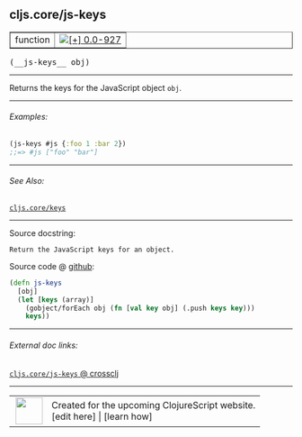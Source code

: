 ## cljs.core/js-keys



 <table border="1">
<tr>
<td>function</td>
<td><a href="https://github.com/cljsinfo/cljs-api-docs/tree/0.0-927"><img valign="middle" alt="[+] 0.0-927" title="Added in 0.0-927" src="https://img.shields.io/badge/+-0.0--927-lightgrey.svg"></a> </td>
</tr>
</table>


 <samp>
(__js-keys__ obj)<br>
</samp>

---

Returns the keys for the JavaScript object `obj`.



---

###### Examples:

```clj
(js-keys #js {:foo 1 :bar 2})
;;=> #js ["foo" "bar"]
```



---

###### See Also:

[`cljs.core/keys`](../cljs.core/keys.md)<br>

---


Source docstring:

```
Return the JavaScript keys for an object.
```


Source code @ [github](https://github.com/clojure/clojurescript/blob/r1.7.166/src/main/cljs/cljs/core.cljs#L1946-L1951):

```clj
(defn js-keys
  [obj]
  (let [keys (array)]
    (gobject/forEach obj (fn [val key obj] (.push keys key)))
    keys))
```

<!--
Repo - tag - source tree - lines:

 <pre>
clojurescript @ r1.7.166
└── src
    └── main
        └── cljs
            └── cljs
                └── <ins>[core.cljs:1946-1951](https://github.com/clojure/clojurescript/blob/r1.7.166/src/main/cljs/cljs/core.cljs#L1946-L1951)</ins>
</pre>

-->

---



###### External doc links:

[`cljs.core/js-keys` @ crossclj](http://crossclj.info/fun/cljs.core.cljs/js-keys.html)<br>

---

 <table>
<tr><td>
<img valign="middle" align="right" width="48px" src="http://i.imgur.com/Hi20huC.png">
</td><td>
Created for the upcoming ClojureScript website.<br>
[edit here] | [learn how]
</td></tr></table>

[edit here]:https://github.com/cljsinfo/cljs-api-docs/blob/master/cljsdoc/cljs.core/js-keys.cljsdoc
[learn how]:https://github.com/cljsinfo/cljs-api-docs/wiki/cljsdoc-files

<!--

This information was too distracting to show to readers, but I'll leave it
commented here since it is helpful to:

- pretty-print the data used to generate this document
- and show how to retrieve that data



The API data for this symbol:

```clj
{:description "Returns the keys for the JavaScript object `obj`.",
 :ns "cljs.core",
 :name "js-keys",
 :signature ["[obj]"],
 :history [["+" "0.0-927"]],
 :type "function",
 :related ["cljs.core/keys"],
 :full-name-encode "cljs.core/js-keys",
 :source {:code "(defn js-keys\n  [obj]\n  (let [keys (array)]\n    (gobject/forEach obj (fn [val key obj] (.push keys key)))\n    keys))",
          :title "Source code",
          :repo "clojurescript",
          :tag "r1.7.166",
          :filename "src/main/cljs/cljs/core.cljs",
          :lines [1946 1951]},
 :examples [{:id "5dd933",
             :content "```clj\n(js-keys #js {:foo 1 :bar 2})\n;;=> #js [\"foo\" \"bar\"]\n```"}],
 :full-name "cljs.core/js-keys",
 :docstring "Return the JavaScript keys for an object."}

```

Retrieve the API data for this symbol:

```clj
;; from Clojure REPL
(require '[clojure.edn :as edn])
(-> (slurp "https://raw.githubusercontent.com/cljsinfo/cljs-api-docs/catalog/cljs-api.edn")
    (edn/read-string)
    (get-in [:symbols "cljs.core/js-keys"]))
```

-->
